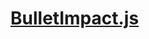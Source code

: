 

<!-- Start services/BulletImpact.js -->

# [BulletImpact.js](BulletImpact.js)

<!-- End services/BulletImpact.js -->

